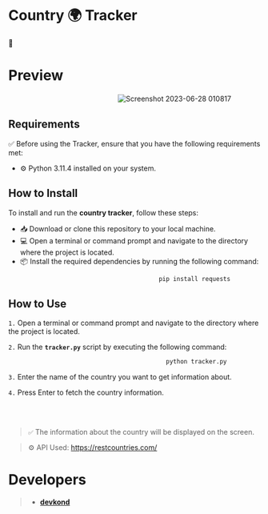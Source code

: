 # Country 🌍 Tracker 
📝 
# Preview
ㅤㅤㅤㅤㅤㅤㅤㅤㅤㅤㅤㅤㅤㅤㅤㅤㅤ![Screenshot 2023-06-28 010817](https://github.com/devkond/countryTracker/assets/137844947/8503b5be-f80c-4722-88e4-da26f66c519b)

## Requirements

✅ Before using the Tracker, ensure that you have the following requirements met:

- ⚙️ Python 3.11.4 installed on your system.

## How to Install

To install and run the **country tracker**, follow these steps:

* 📥 Download or clone this repository to your local machine.
* 💻 Open a terminal or command prompt and navigate to the directory where the project is located.
* 📦 Install the required dependencies by running the following command:
```bash
                                          pip install requests
```
## How to Use

`1.` Open a terminal or command prompt and navigate to the directory where the project is located.

`2.` Run the **`tracker.py`** script by executing the following command:
```bash
                                            python tracker.py
```

`3.` Enter the name of the country you want to get information about.

`4.` Press Enter to fetch the country information.

<br></br>

> `✅` The information about the country will be displayed on the screen.

> ⚙️ API Used: https://restcountries.com/
   
# Developers
> * **[devkond](https://github.com/devkond)**
